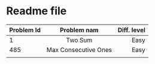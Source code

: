 # Readme file

| Problem Id |      Problem nam     | Diff. level |
| ---------- |:--------------------:| -----------:|
| 1          | Two Sum              | Easy       |
| 485        | Max Consecutive Ones |   Easy       |
|            |        |              |
